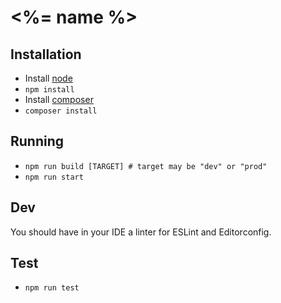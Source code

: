 # <%= name %>

## Installation

- Install [node](http://nodejs.org)
- `npm install`
- Install [composer](https://getcomposer.org/doc/00-intro.md#installation-linux-unix-osx)
- `composer install`

## Running
- `npm run build [TARGET] # target may be "dev" or "prod"`
- `npm run start`

## Dev

You should have in your IDE a linter for ESLint and Editorconfig.

## Test

- `npm run test`
